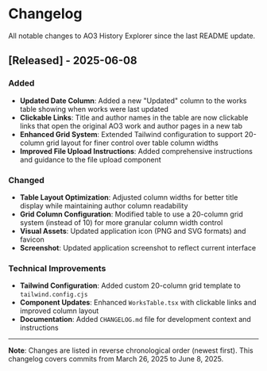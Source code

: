 # Changelog

All notable changes to AO3 History Explorer since the last README update.

## [Released] - 2025-06-08

### Added
- **Updated Date Column**: Added a new "Updated" column to the works table showing when works were last updated
- **Clickable Links**: Title and author names in the table are now clickable links that open the original AO3 work and author pages in a new tab
- **Enhanced Grid System**: Extended Tailwind configuration to support 20-column grid layout for finer control over table column widths
- **Improved File Upload Instructions**: Added comprehensive instructions and guidance to the file upload component

### Changed
- **Table Layout Optimization**: Adjusted column widths for better title display while maintaining author column readability
- **Grid Column Configuration**: Modified table to use a 20-column grid system (instead of 10) for more granular column width control
- **Visual Assets**: Updated application icon (PNG and SVG formats) and favicon
- **Screenshot**: Updated application screenshot to reflect current interface

### Technical Improvements
- **Tailwind Configuration**: Added custom 20-column grid template to `tailwind.config.cjs`
- **Component Updates**: Enhanced `WorksTable.tsx` with clickable links and improved column layout
- **Documentation**: Added `CHANGELOG.md` file for development context and instructions

---

**Note**: Changes are listed in reverse chronological order (newest first). This changelog covers commits from March 26, 2025 to June 8, 2025.
